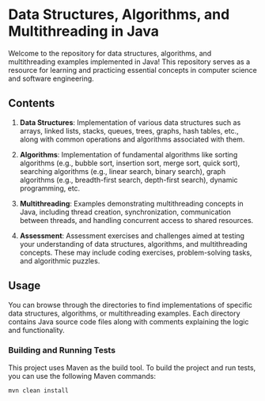 # Data Structures, Algorithms, and Multithreading in Java

Welcome to the repository for data structures, algorithms, and multithreading examples implemented in Java! This repository serves as a resource for learning and practicing essential concepts in computer science and software engineering.

## Contents

1. **Data Structures**: Implementation of various data structures such as arrays, linked lists, stacks, queues, trees, graphs, hash tables, etc., along with common operations and algorithms associated with them.

2. **Algorithms**: Implementation of fundamental algorithms like sorting algorithms (e.g., bubble sort, insertion sort, merge sort, quick sort), searching algorithms (e.g., linear search, binary search), graph algorithms (e.g., breadth-first search, depth-first search), dynamic programming, etc.

3. **Multithreading**: Examples demonstrating multithreading concepts in Java, including thread creation, synchronization, communication between threads, and handling concurrent access to shared resources.

4. **Assessment**: Assessment exercises and challenges aimed at testing your understanding of data structures, algorithms, and multithreading concepts. These may include coding exercises, problem-solving tasks, and algorithmic puzzles.

## Usage

You can browse through the directories to find implementations of specific data structures, algorithms, or multithreading examples. Each directory contains Java source code files along with comments explaining the logic and functionality.

### Building and Running Tests

This project uses Maven as the build tool. To build the project and run tests, you can use the following Maven commands:

```bash
mvn clean install
